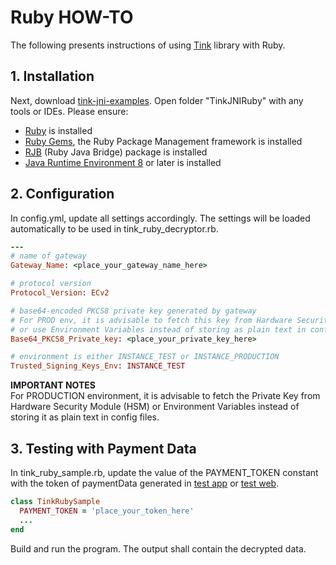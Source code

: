 # Ruby HOW-TO
The following presents instructions of using [Tink](https://github.com/google/tink) library with Ruby.

## 1. Installation
Next, download [tink-jni-examples](https://github.com/google-pay/tink-jni-examples). Open folder "TinkJNIRuby" with any tools or IDEs. Please ensure:
- [Ruby](https://www.ruby-lang.org/en/documentation/installation/) is installed
- [Ruby Gems](https://rubygems.org/), the Ruby Package Management framework is installed
- [RJB](https://rubygems.org/gems/rjb/versions/1.5.9) (Ruby Java Bridge) package is installed
- [Java Runtime Environment 8](https://www.oracle.com/technetwork/java/javase/downloads/jre8-downloads-2133155.html) or later is installed

## 2. Configuration
In config.yml, update all settings accordingly. The settings will be loaded automatically to be used in tink_ruby_decryptor.rb.
```ruby
---
# name of gateway
Gateway_Name: <place_your_gateway_name_here>

# protocol version
Protocol_Version: ECv2

# base64-encoded PKCS8 private key generated by gateway
# For PROD env, it is advisable to fetch this key from Hardware Security Module (HSM)
# or use Environment Variables instead of storing as plain text in config files
Base64_PKCS8_Private_key: <place_your_private_key_here>

# environment is either INSTANCE_TEST or INSTANCE_PRODUCTION
Trusted_Signing_Keys_Env: INSTANCE_TEST
```
**IMPORTANT NOTES**<br/>
For PRODUCTION environment, it is advisable to fetch the Private Key from Hardware Security Module (HSM) or Environment Variables instead of storing it as plain text in config files.

## 3. Testing with Payment Data
In tink_ruby_sample.rb, update the value of the PAYMENT_TOKEN constant with the token of paymentData generated in [test app](https://developers.google.com/pay/api/android/guides/tutorial#example) or [test web](https://developers.google.com/pay/api/web/guides/tutorial#full-example).
```ruby
class TinkRubySample
  PAYMENT_TOKEN = 'place_your_token_here'
  ...
end
```

Build and run the program. The output shall contain the decrypted data.
